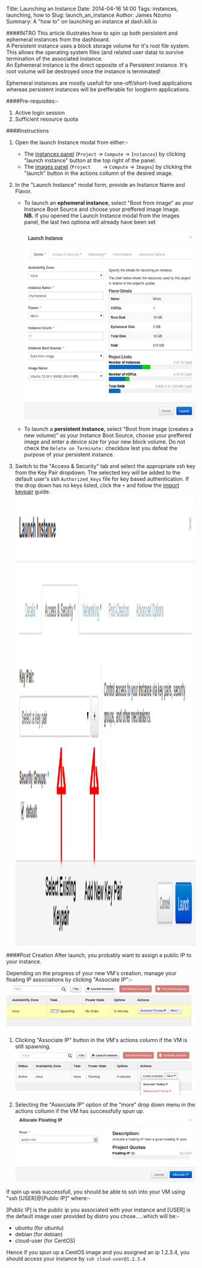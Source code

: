Title: Launching an Instance
Date: 2014-04-16 14:00
Tags: instances, launching, how to
Slug: launch_an_instance
Author: James Nzomo
Summary: A "how to" on launching an instance at dash.kili.io

####INTRO
This article illustrates how to spin up both persistent and ephemeral instances from the dashboard.<br>
A Persistent instance uses a block storage volume for it's root file system. This allows the operating system files (and related user data) to survive termination of the associated instance.<br>
An Ephemeral instance is the direct opposite of a Persistent instance. It's root volume will be destroyed once the instance is terminated!

Ephemeral instances are mostly usefull for one-off/short-lived applications whereas persistent instances will be prefferable for longterm applications.


####Pre-requisites:-

1. Active login session
2. Sufficient resource quota


####Instructions

1. Open the launch Instance modal from either:-
    * The <a href="https://dash.kili.io/project/instances/" target="_blank">instances panel</a> (`Project` &rarr; `Compute` &rarr; `Instances`) by clicking "launch instance" button at the top right of the panel.
    * The <a href="https://dash.kili.io/project/images/" target="_blank">images panel</a> (`Project    ` &rarr; `Compute` &rarr; `Images`) by clicking the "launch" button in the actions collumn of the desired image.
2. In the "Launch Instance" modal form, provide an Instance Name and Flavor.<br>
    * To launch an **ephemeral instance**, select "Boot from image" as your Instance Boot Source and choose your preffered image Image. <br>**NB.** If you opened the Launch Instance modal from the images panel, the last two optiona will already have been set<br>
        <br><img src="img/launch_instance.png" height="500" width="460"></img><br>

    * To launch a **persistent instance**, select "Boot from image (creates a new volume)" as your Instance Boot Source, choose your preffered image and enter a device size for your new block volume. Do not check the `Delete on Terminate:` checkbox lest you defeat the purpose of your persistent instance.

3. Switch to the "Access & Security" tab and select the appropriate ssh key from the Key Pair dropdown. The selected key will be added to the default user's ssh `Authorized_Keys` file for key based authentication. If the drop down has no keys listed, click the `+` and follow the <a href="import_keypair" target="_blank">import keypair</a> guide.
    <br><img src="img/instance_access_n_security.png" height="1200" width="526"></img><br>

####Post Creation
After launch, you probably want to assign a public IP to your instance.

Depending on the progress of your new VM's creation, manage your floating IP associations by clicking "Associate IP":-
    <br><img src="img/assign_ip_spawning.png"> </img><br>

1. Clicking "Associate IP" button in the VM's actions column if the VM is still spawning.
    <br><img src="img/assign_ip.png"></img><br>

2. Selecting the "Associate IP" option of the "more" drop down menu in the actions collumn if the VM has successfully spun up.
    <br><img src="img/allocate_fl_ip.png"></img><br>

If spin up was successfull, you should be able to ssh into your VM using "ssh [USER]@[Public IP]" where:-

[Public IP] is the public ip you associated with your instance and
[USER] is the default image user provided by distro you chose.....which will be:-

* ubuntu (for ubuntu)
* debian (for debian)
* cloud-user (for CentOS)

Hence if you spun up a CentOS image and you assigned an ip 1.2.3.4, you should access your instance by `ssh cloud-user@1.2.3.4`
